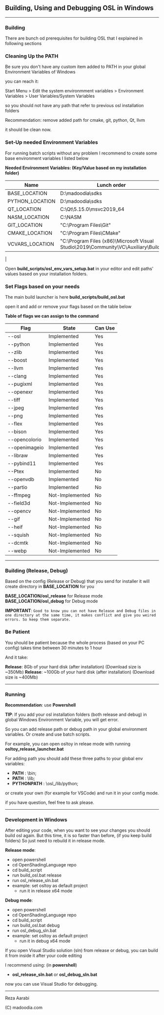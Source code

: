 ## **Building, Using and Debugging OSL in Windows**
---

### **Building**

There are bunch od prerequisites for building OSL that I explained in following sections

### **Cleaning Up the PATH**

Be sure you don't have any custom item added to PATH in your global Environment Variables of Windows

you can reach it:

Start Menu > Edit the system environmment variables > Environment Variables > User Variables/System Variables

so you should not have any path that refer to previous osl installation folders

Recommendation: remove added path for cmake, git, python, Qt, llvm

it should be clean now.

### **Set-Up needed Environment Variables**

For running batch scripts without any problem I recommend to create some base environment variables I listed below

**Needed Environment Variables: (Key/Value based on my installation folder)**

Name | Lunch order
------- | ----------------
BASE_LOCATION | D:\madoodia\sdks
PYTHON_LOCATION | D:\madoodia\sdks
QT_LOCATION | C:\Qt\5.15.0\msvc2019_64
NASM_LOCATION | C:\NASM
GIT_LOCATION | "C:\Program Files\Git"
CMAKE_LOCATION | "C:\Program Files\CMake"
VCVARS_LOCATION | "C:\Program Files (x86)\Microsoft Visual Studio\2019\Community\VC\Auxiliary\Build"
|

Open **build_scripts/osl_env_vars_setup.bat** in your editor and edit paths' values based on your installation folders.


### **Set Flags based on your needs**

The main build launcher is here **build_scripts/build_osl.bat**

open it and add or remove your flags based on the table below

**Table of flags we can assign to the command**

Flag | State       | Can Use 
------- | -------- | -----
--osl  | Implemented | Yes
--python  | Implemented | Yes
--zlib  | Implemented | Yes
--boost  | Implemented | Yes
--llvm  | Implemented | Yes
--clang  | Implemented | Yes
--pugixml  | Implemented | Yes
--openexr  | Implemented | Yes
--tiff  | Implemented | Yes
--jpeg  | Implemented | Yes
--png  | Implemented | Yes
--flex  | Implemented | Yes
--bison  | Implemented | Yes
--opencolorio  | Implemented | Yes
--openimageio  | Implemented | Yes
--libraw  | Implemented | Yes
--pybind11 | Implemented | Yes
--Ptex | Implemented | No
--openvdb | Implemented | No
--partio | Implemented | No
--ffmpeg | Not-Implemented | No
--field3d | Not-Implemented | No
--opencv | Not-Implemented | No
--gif | Not-Implemented | No
--heif | Not-Implemented | No
--squish | Not-Implemented | No
--dcmtk | Not-Implemented | No
--webp | Not-Implemented | No


---
### **Building (Release, Debug)**

Based on the config (Release or Debug) that you send for installer it will create directory in **BASE_LOCATION** for you

**BASE_LOCATION/osl_release** for Release mode
**BASE_LOCATION/osl_debug** for Debug mode

**IMPORTANT**: `Good to know you can not have Release and Debug files in one directory at the same time, it makes conflict and give you weired errors. So keep them separate.`

### **Be Patient**

You should be patient because the whole process (based on your PC config) takes time between 30 minutes to 1 hour

And it take:

**Release**: 8Gb of your hard disk (after installation) (Download size is ~350Mb)
**Release**: ~100Gb of your hard disk (after installation) (Download size is ~400Mb)

---
### **Running**

**Recommendation**: use **Powershell**

**TIP**: If you add your osl installation folders (both release and debug) in global Windows Environment Variable, you will get error.

So you can add release path or debug path in your global environment variables.
Or create and use batch scripts.

For example, you can open osltoy in releae mode with running **osltoy_release_launcher.bat**

For adding path you should add these three paths to your global env variables:
- **PATH** : <osl install dir>\bin;
- **PATH** : <osl install dir>\lib;
- **PYTHONPATH** : <osl install dir>\osl_<config>/lib/python<version>;

or create your own (for example for VSCode) and run it in your config mode.

if you have question, feel free to ask please.

---
### **Development in Windows**


After editing your code, when you want to see your changes you should build osl again. But this time, it is so faster than before, (if you keep build folders)
So just need to rebuild it in release mode.

**Release mode**:
- open powershell
- cd OpenShadingLanguage repo
- cd build_script
- run build_osl.bat release
- run osl_release_sln.bat
- example: set osltoy as default project
    - run it in release x64 mode

**Debug mode**:
- open powershell
- cd OpenShadingLanguage repo
- cd build_script
- run build_osl.bat debug
- run osl_debug_sln.bat
- example: set osltoy as default project
    - run it in debug x64 mode

If you open Visual Studio solution (sln) from release or debug, you can build it from inside it after your code editing

I recommend using: (in **powershell**)
- **osl_release_sln.bat** or **osl_debug_sln.bat**

now you can use Visual Studio for debugging.

---
Reza Aarabi

(C) madoodia.com
